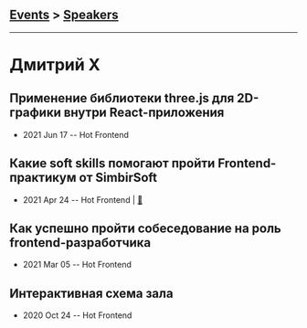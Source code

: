 ## [Events](../README.md) > [Speakers](../speakers.md)
---

# Дмитрий X

## Применение библиотеки three.js для 2D-графики внутри React-приложения
- 2021 Jun 17 -- Hot Frontend    
## Какие soft skills помогают пройти Frontend-практикум от SimbirSoft
- 2021 Apr 24 -- Hot Frontend  | [:notebook:](https://docs.google.com/presentation/d/13sQ-gLYh7U_aQIP9hpZ_nHswNOmQWPtX_Gc85_pf3Fk/edit)  
## Как успешно пройти собеседование на роль frontend-разработчика
- 2021 Mar 05 -- Hot Frontend    
## Интерактивная схема зала
- 2020 Oct 24 -- Hot Frontend    
